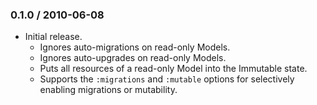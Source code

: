 ### 0.1.0 / 2010-06-08

* Initial release.
  * Ignores auto-migrations on read-only Models.
  * Ignores auto-upgrades on read-only Models.
  * Puts all resources of a read-only Model into the Immutable state.
  * Supports the `:migrations` and `:mutable` options for selectively enabling
    migrations or mutability.

